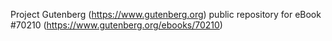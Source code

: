 Project Gutenberg (https://www.gutenberg.org) public repository for
eBook #70210 (https://www.gutenberg.org/ebooks/70210)
